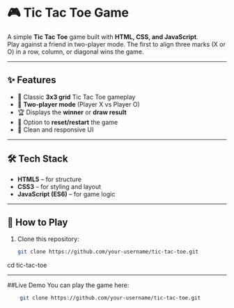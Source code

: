 # 🎮 Tic Tac Toe Game

A simple **Tic Tac Toe** game built with **HTML, CSS, and JavaScript**.  
Play against a friend in two-player mode. The first to align three marks (X or O) in a row, column, or diagonal wins the game.  

---

## ✨ Features
- 🎯 Classic **3x3 grid** Tic Tac Toe gameplay  
- 👥 **Two-player mode** (Player X vs Player O)  
- 🏆 Displays the **winner** or **draw result**  
- 🔄 Option to **reset/restart** the game  
- 🎨 Clean and responsive UI  

---

## 🛠️ Tech Stack
- **HTML5** – for structure  
- **CSS3** – for styling and layout  
- **JavaScript (ES6)** – for game logic  

---

## 🚀 How to Play
1. Clone this repository:
   ```bash
   git clone https://github.com/your-username/tic-tac-toe.git
  cd tic-tac-toe


---

##Live Demo
You can play the game here:
 ```bash
     git clone https://github.com/your-username/tic-tac-toe.git
